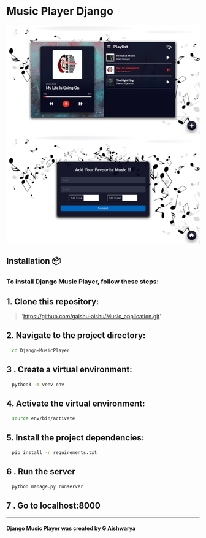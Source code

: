 # Music Player Django

<img src="https://github.com/Nevilkumar/Music_Player_Django/blob/main/Readme_Images/Image1.png" />

<img src="https://github.com/Nevilkumar/Music_Player_Django/blob/main/Readme_Images/Image2.png" />


## Installation 📦
### To install Django Music Player, follow these steps:
## 1. Clone this repository:
>'https://github.com/gaishu-aishu/Music_application.git'
## 2. Navigate to the project directory:

```bash
  cd Django-MusicPlayer
```
## 3 . Create a virtual environment:
```bash
  python3 -m venv env
```
## 4. Activate the virtual environment:
```bash
  source env/bin/activate
```
## 5. Install the project dependencies:
```bash
  pip install -r requirements.txt
```
## 6 . Run the server
```bash
  python manage.py runserver
```
## 7 . Go to localhost:8000
---

#### Django Music Player was created by G Aishwarya
